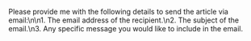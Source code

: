 Please provide me with the following details to send the article via email:\n\n1. The email address of the recipient.\n2. The subject of the email.\n3. Any specific message you would like to include in the email.